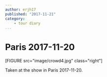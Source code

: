 ```yaml
---
author: erjh17
published: "2017-11-21"
category:
    - tour diary
...
```

Paris 2017-11-20
==================================

[FIGURE src="image/crowd4.jpg" class="right"]

Taken at the show in Paris 2017-11-20.
